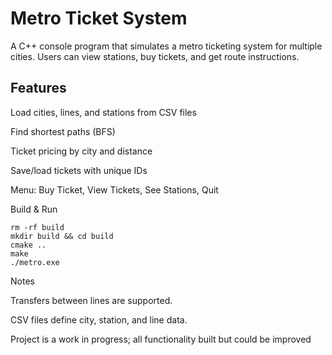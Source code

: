 # Metro Ticket System

A C++ console program that simulates a metro ticketing system for multiple cities. Users can view stations, buy tickets, and get route instructions.

## Features
Load cities, lines, and stations from CSV files

Find shortest paths (BFS)

Ticket pricing by city and distance

Save/load tickets with unique IDs

Menu: Buy Ticket, View Tickets, See Stations, Quit

Build & Run
```
rm -rf build
mkdir build && cd build
cmake ..
make
./metro.exe
```
Notes

Transfers between lines are supported.

CSV files define city, station, and line data.

Project is a work in progress; all functionality built but could be improved
